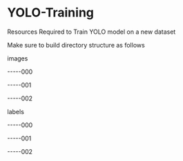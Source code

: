 # YOLO-Training
Resources Required to Train YOLO model on a new dataset

Make sure to build directory structure as follows

images

   -----000
   
   -----001
   
   -----002
   
 
   
labels

   -----000
   
   -----001
   
   -----002
   
